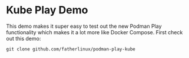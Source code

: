 # Kube Play Demo
This demo makes it super easy to test out the new Podman Play functionality which makes it a lot more like Docker Compose. First check out this demo:

```git clone github.com/fatherlinux/podman-play-kube```
